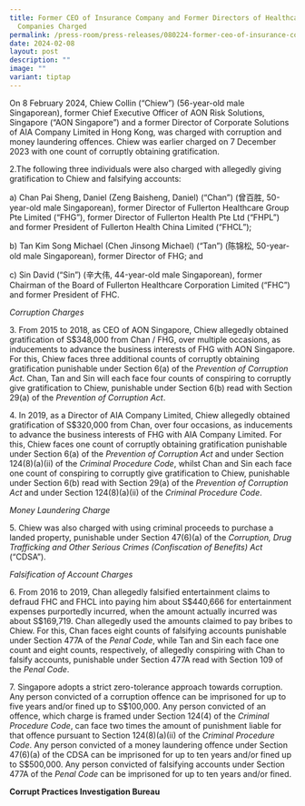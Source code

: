 ```yaml
---
title: Former CEO of Insurance Company and Former Directors of Healthcare
  Companies Charged
permalink: /press-room/press-releases/080224-former-ceo-of-insurance-company-and-former-directors/
date: 2024-02-08
layout: post
description: ""
image: ""
variant: tiptap
---
```

<p>On 8 February 2024, Chiew Collin (“Chiew”) (56-year-old male Singaporean),
former Chief Executive Officer of AON Risk Solutions, Singapore (“AON Singapore”)
and a former Director of Corporate Solutions of AIA Company Limited in
Hong Kong, was charged with corruption and money laundering offences. Chiew
was earlier charged on 7 December 2023 with one count of corruptly obtaining
gratification.</p>
<p>2.The following three individuals were also charged with allegedly giving
gratification to Chiew and falsifying accounts:</p>
<p>a) Chan Pai Sheng, Daniel (Zeng Baisheng, Daniel) (“Chan”) (曾百胜, 50-year-old
male Singaporean), former Director of Fullerton Healthcare Group Pte Limited
(“FHG”), former Director of Fullerton Health Pte Ltd (“FHPL”) and former
President of Fullerton Health China Limited (“FHCL”);</p>
<p>b) Tan Kim Song Michael (Chen Jinsong Michael) (“Tan”) (陈锦松, 50-year-old
male Singaporean), former Director of FHG; and</p>
<p>c) Sin David (“Sin”) (辛大伟, 44-year-old male Singaporean), former Chairman
of the Board of Fullerton Healthcare Corporation Limited (“FHC”) and former
President of FHC.</p>
<p><em>Corruption Charges</em>
</p>
<p>3. From 2015 to 2018, as CEO of AON Singapore, Chiew allegedly obtained
gratification of S$348,000 from Chan / FHG, over multiple occasions, as
inducements to advance the business interests of FHG with AON Singapore.
For this, Chiew faces three additional counts of corruptly obtaining gratification
punishable under Section 6(a) of the <em>Prevention of Corruption Act</em>.
Chan, Tan and Sin will each face four counts of conspiring to corruptly
give gratification to Chiew, punishable under Section 6(b) read with Section
29(a) of the <em>Prevention of Corruption Act</em>.</p>
<p>4. In 2019, as a Director of AIA Company Limited, Chiew allegedly obtained
gratification of S$320,000 from Chan, over four occasions, as inducements
to advance the business interests of FHG with AIA Company Limited. For
this, Chiew faces one count of corruptly obtaining gratification punishable
under Section 6(a) of the <em>Prevention of Corruption Act</em> and under
Section 124(8)(a)(ii) of the <em>Criminal Procedure Code</em>, whilst Chan
and Sin each face one count of conspiring to corruptly give gratification
to Chiew, punishable under Section 6(b) read with Section 29(a) of the <em>Prevention of Corruption Act</em> and
under Section 124(8)(a)(ii) of the <em>Criminal Procedure Code</em>.</p>
<p><em>Money Laundering Charge</em>
</p>
<p>5. Chiew was also charged with using criminal proceeds to purchase a landed
property, punishable under Section 47(6)(a) of the <em>Corruption, Drug Trafficking and Other Serious Crimes (Confiscation of Benefits) Act</em> (“CDSA”).</p>
<p><em>Falsification of Account Charges</em>
</p>
<p>6. From 2016 to 2019, Chan allegedly falsified entertainment claims to
defraud FHC and FHCL into paying him about S$440,666 for entertainment
expenses purportedly incurred, when the amount actually incurred was about
S$169,719. Chan allegedly used the amounts claimed to pay bribes to Chiew.
For this, Chan faces eight counts of falsifying accounts punishable under
Section 477A of the <em>Penal Code</em>, while Tan and Sin each face one
count and eight counts, respectively, of allegedly conspiring with Chan
to falsify accounts, punishable under Section 477A read with Section 109
of the <em>Penal Code</em>.</p>
<p>7. Singapore adopts a strict zero-tolerance approach towards corruption.
Any person convicted of a corruption offence can be imprisoned for up to
five years and/or fined up to S$100,000. Any person convicted of an offence,
which charge is framed under Section 124(4) of the <em>Criminal Procedure Code</em>,
can face two times the amount of punishment liable for that offence pursuant
to Section 124(8)(a)(ii) of the <em>Criminal Procedure Code</em>. Any person
convicted of a money laundering offence under Section 47(6)(a) of the CDSA
can be imprisoned for up to ten years and/or fined up to S$500,000. Any
person convicted of falsifying accounts under Section 477A of the <em>Penal Code</em> can
be imprisoned for up to ten years and/or fined.</p>
<p><strong>Corrupt Practices Investigation Bureau</strong>
</p>
<p></p>